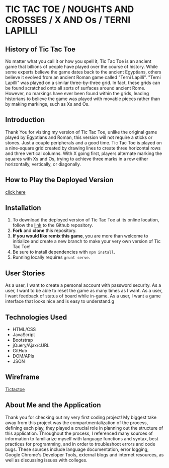 # TIC TAC TOE / NOUGHTS AND CROSSES / X AND Os / TERNI LAPILLI

## History of Tic Tac Toe

No matter what you call it or how you spell it, Tic Tac Toe is an ancient game that billions of people have played over the course of history. While some experts believe the game dates back to the ancient Egyptians, others believe it evolved from an ancient Roman game called "Terni Lapilli". "Terni Lapilli" was played on a similar three-by-three grid. In fact, these grids can be found scratched onto all sorts of surfaces around ancient Rome. However, no markings have ever been found within the grids, leading historians to believe the game was played with movable pieces rather than by making markings, such as Xs and Os.

## Introduction

Thank You for visiting my version of Tic Tac Toe, unlike the original game played by Egyptians and Roman, this version will not require a sticks or stones. Just a couple peripherals and a good time. Tic Tac Toe is played on a nine-square grid created by drawing lines to create three horizontal rows and three vertical columns. With X going first, players alternate marking the squares with Xs and Os, trying to achieve three marks in a row either horizontally, vertically, or diagonally. 

## How to Play the Deployed Version

 [click here](https://bilaltahiraziz.github.io/tictactoe-client/)

## Installation

1. To download the deployed version of Tic Tac Toe at its online location, follow the [link](https://bilaltahiraziz.github.io/tictactoe-client/) to the Github repository.
2. __Fork__ and __clone__ this repository.
3. __If you would like remix this game__, you are more than welcome to initialize and create a new branch to make your very own version of Tic Tac Toe!
4. Be sure to install dependencies with ```npm install```.
5. Running locally requires ```grunt serve```.

## User Stories

As a user, I want to create a personal account with password security. As a user, I want to be able to reset the game as many times as I want. As a user, I want feedback of status of board while in-game. As a user, I want a game interface that looks nice and is easy to understand.g

## Technologies Used

* HTML/CSS
* JavaScript
* Bootstrap
* jQuery/Ajax/cURL
* GitHub
* DOM/APIs
* JSON

## Wireframe

[Tictactoe](https://imgur.com/a/ag4YFWs)

## About Me and the Application

Thank you for checking out my very first coding project! My biggest take away from this project was the compartmentalization of the process, defining each play, they played a crucial role in planning out the structure of this application. Throughout the process, I referenced many sources of information to familiarize myself with language functions and syntax, best practices for programming, and in order to troubleshoot errors and code bugs. These sources include language documentation, error logging, Google Chrome's Developer Tools, external blogs and internet resources, as well as discussing issues with colleges.

